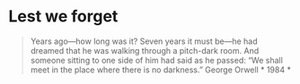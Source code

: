 # Lest we forget

> Years ago—how long was it? Seven years it must be—he had dreamed that he was walking through a pitch-dark room. And someone sitting to one side of him had said as he passed: “We shall meet in the place where there is no darkness.”
George Orwell * 1984 *
